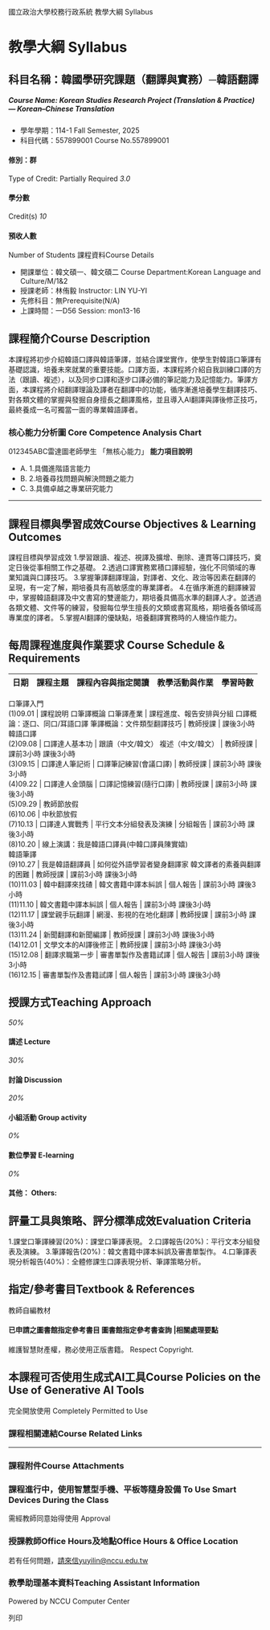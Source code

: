 國立政治大學校務行政系統 教學大綱 Syllabus
# 教學大綱 Syllabus
##  科目名稱：韓國學研究課題（翻譯與實務）─韓語翻譯
#####  Course Name: Korean Studies Research Project (Translation & Practice) — Korean–Chinese Translation
  * 學年學期：114-1 Fall Semester, 2025 
  * 科目代碼：557899001 Course No.557899001


#### 修別：群
Type of Credit: Partially Required 
_3.0_
#### 學分數
Credit(s)
_10_
#### 預收人數
Number of Students
課程資料Course Details
  * 開課單位：韓文碩一、韓文碩二 Course Department:Korean Language and Culture/M/1&2 
  * 授課老師：林侑毅 Instructor: LIN YU-YI 
  * 先修科目：無Prerequisite(N/A)
  * 上課時間：一D56 Session: mon13-16 


##  課程簡介Course Description
本課程將初步介紹韓語口譯與韓語筆譯，並結合課堂實作，使學生對韓語口筆譯有基礎認識，培養未來就業的重要技能。口譯方面，本課程將介紹自我訓練口譯的方法（跟讀、複述），以及同步口譯和逐步口譯必備的筆記能力及記憶能力。筆譯方面，本課程將介紹翻譯理論及譯者在翻譯中的功能，循序漸進培養學生翻譯技巧、對各類文體的掌握與發掘自身擅長之翻譯風格，並且導入AI翻譯與譯後修正技巧，最終養成一名可獨當一面的專業韓語譯者。
###  核心能力分析圖 Core Competence Analysis Chart
012345ABC雷達圖老師學生
「無核心能力」 
**能力項目說明**
  * A. 1.具備進階語言能力
  * B. 2.培養尋找問題與解決問題之能力
  * C. 3.具備卓越之專業研究能力


* * *
##  課程目標與學習成效Course Objectives & Learning Outcomes 
課程目標與學習成效
1.學習跟讀、複述、視譯及擴增、刪除、連貫等口譯技巧，奠定日後從事相關工作之基礎。
2.透過口譯實務累積口譯經驗，強化不同領域的專業知識與口譯技巧。
3.掌握筆譯翻譯理論，對譯者、文化、政治等因素在翻譯的呈現，有一定了解，期培養具有高敏感度的專業譯者。
4.在循序漸進的翻譯練習中，掌握韓語翻譯及中文書寫的雙邊能力，期培養具備高水準的翻譯人才。並透過各類文體、文件等的練習，發掘每位學生擅長的文類或書寫風格，期培養各領域高專業度的譯者。
5.掌握AI翻譯的優缺點，培養翻譯實務時的人機協作能力。
##  每周課程進度與作業要求 Course Schedule & Requirements
日期 |  課程主題 |  課程內容與指定閱讀 |  教學活動與作業 |  學習時數  
---|---|---|---|---  
口筆譯入門  
(1)09.01 |  課程說明 口筆譯概論 口筆譯產業 |  課程進度、報告安排與分組 口譯概論：逐口、同口/耳語口譯 筆譯概論：文件類型翻譯技巧 |  教師授課 |  課後3小時  
韓語口譯  
(2)09.08 |  口譯達人基本功 |  跟讀（中文/韓文） 複述（中文/韓文） |  教師授課 |  課前3小時 課後3小時  
(3)09.15 |  口譯達人筆記術 |  口譯筆記練習(會議口譯) |  教師授課 |  課前3小時 課後3小時  
(4)09.22 |  口譯達人金頭腦 |  口譯記憶練習(隨行口譯) |  教師授課 |  課前3小時 課後3小時  
(5)09.29 |  教師節放假  
(6)10.06 |  中秋節放假  
(7)10.13 |  口譯達人實戰秀 |  平行文本分組發表及演練 |  分組報告 |  課前3小時 課後3小時  
(8)10.20 |  線上演講：我是韓語口譯員(中韓口譯員陳實嬉)  
韓語筆譯  
(9)10.27 |  我是韓語翻譯員 |  如何從外語學習者變身翻譯家 韓文譯者的素養與翻譯的困難 |  教師授課 |  課前3小時 課後3小時  
(10)11.03 |  韓中翻譯來找碴 |  韓文書籍中譯本糾誤 |  個人報告 |  課前3小時 課後3小時  
(11)11.10 |  韓文書籍中譯本糾誤 |  個人報告 |  課前3小時 課後3小時  
(12)11.17 |  課堂親手玩翻譯 |  網漫、影視的在地化翻譯 |  教師授課 |  課前3小時 課後3小時  
(13)11.24 |  新聞翻譯和新聞編譯 |  教師授課 |  課前3小時 課後3小時  
(14)12.01 |  文學文本的AI譯後修正 |  教師授課 |  課前3小時 課後3小時  
(15)12.08 |  翻譯求職第一步 |  審書單製作及書籍試譯 |  個人報告 |  課前3小時 課後3小時  
(16)12.15 |  審書單製作及書籍試譯 |  個人報告 |  課前3小時 課後3小時  
##  授課方式Teaching Approach
_50%_
####  講述 Lecture
_30%_
####  討論 Discussion
_20%_
####  小組活動 Group activity
_0%_
####  數位學習 E-learning
_0%_
####  其他： Others:
##  評量工具與策略、評分標準成效Evaluation Criteria
1.課堂口筆譯練習(20%)：課堂口筆譯表現。
2.口譯報告(20%)：平行文本分組發表及演練。
3.筆譯報告(20%)：韓文書籍中譯本糾誤及審書單製作。
4.口筆譯表現分析報告(40%)：全體修課生口譯表現分析、筆譯策略分析。
##  指定/參考書目Textbook & References
教師自編教材
####  已申請之圖書館指定參考書目  圖書館指定參考書查詢 |相關處理要點
維護智慧財產權，務必使用正版書籍。 Respect Copyright.
##  本課程可否使用生成式AI工具Course Policies on the Use of Generative AI Tools
完全開放使用 Completely Permitted to Use
###  課程相關連結Course Related Links
* * *
###  課程附件Course Attachments
###  課程進行中，使用智慧型手機、平板等隨身設備 To Use Smart Devices During the Class
需經教師同意始得使用  Approval
###  授課教師Office Hours及地點Office Hours & Office Location
若有任何問題，請來信yuyilin@nccu.edu.tw
###  教學助理基本資料Teaching Assistant Information
Powered by NCCU Computer Center
  
列印
